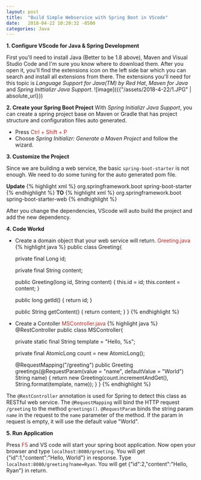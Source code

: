```yaml
---
layout: post
title:  "Build Simple Webservice with Spring Boot in VScode"
date:   2018-04-22 10:20:32 -0500
categories: Java
---
```


**1. Configure VScode for Java & Spring Development**

First you'll need to install Java (Better to be 1.8 above), Maven and Visual Studio Code and I'm sure you know where to download them.
After you open it, you'll find the extensions icon on the left side bar which you can search and install all extensions from there. The extensions you'll need for this topic is *Language Support for Java(TM) by Red Hat*, *Maven for Java* and *Spring Inittializr Java Support*.
![image]({{"/assets/2018-4-22/1.JPG" | absolute_url}})

**2. Create your Spring Boot Project**
With *Spring Initializr Java Support*, you can create a spring project base on Maven or Gradle that has project structure and configuration files auto generated.
* Press <span style="color:Brown"> Ctrl + Shift + P </span>
* Choose *Spring Initializr: Generate a Maven Project* and follow the wizard.

**3. Customize the Project**

Since we are building a web service, the basic <code>spring-boot-starter</code> is not enough. We need to do some tuning for the auto generated pom file.

**Update**
{% highlight xml %}
<dependency>
	<groupId>org.springframework.boot</groupId>
	<artifactId>spring-boot-starter</artifactId>
</dependency>
{% endhighlight %}
**TO**
{% highlight xml %}
<dependency>
	<groupId>org.springframework.boot</groupId>
	<artifactId>spring-boot-starter-web</artifactId>
</dependency>
{% endhighlight %}

After you change the dependencies, VScode will auto build the project and add the new dependency.

**4. Code Workd**
* Create a domain object that your web service will return.
<span style="color:Brown">Greeting.java</span>
{% highlight java %}
public class Greeting{

    private final Long id;

    private final String content;

    public Greeting(long id, String content) {
        this.id = id;
        this.content = content;
    }

    public long getId() {
        return id;
    }

    public String getContent() {
        return content;
    }
}
{% endhighlight %}
* Create a Contoller
<span style="color:Brown">MSController.java</span>
{% highlight java %}
@RestController
public class MSController{
    
    private static final String template = "Hello, %s";

    private final AtomicLong count = new AtomicLong();

    @RequestMapping("/greeting")
    public Greeting greetings(@RequestParam(value = "name", defaultValue = "World") String name) {
        return new Greeting(count.incrementAndGet(), String.format(template, name));
    }
}
{% endhighlight %}

The <code>@RestController</code> annotation is used for Spring to detect this class as RESTful web service. The <code>@RequestMapping</code> will bind the HTTP request <code>/greeting</code> to the method <code>greetings()</code>. <code>@RequestParam</code> binds the string param <code>name</code> in the request to the <code>name</code> parameter of the method. If the param in request is empty, it will use the default value "World".

**5. Run Application**

Press <span style='color:Brown'>F5</span> and VS code will start your spring boot application. Now open your browser and type <code>localhost:8080/greeting</code>. You will get {"id":1,"content":"Hello, World"} in response. Type <code>localhost:8080/greeting?name=Ryan</code>. You will get {"id":2,"content":"Hello, Ryan"} in return.